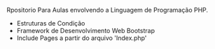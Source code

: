 Rpositorio Para Aulas envolvendo a Linguagem de Programação PHP.

- Estruturas de Condição
- Framework de Desenvolvimento Web Bootstrap
- Include Pages a partir do arquivo 'Index.php'
